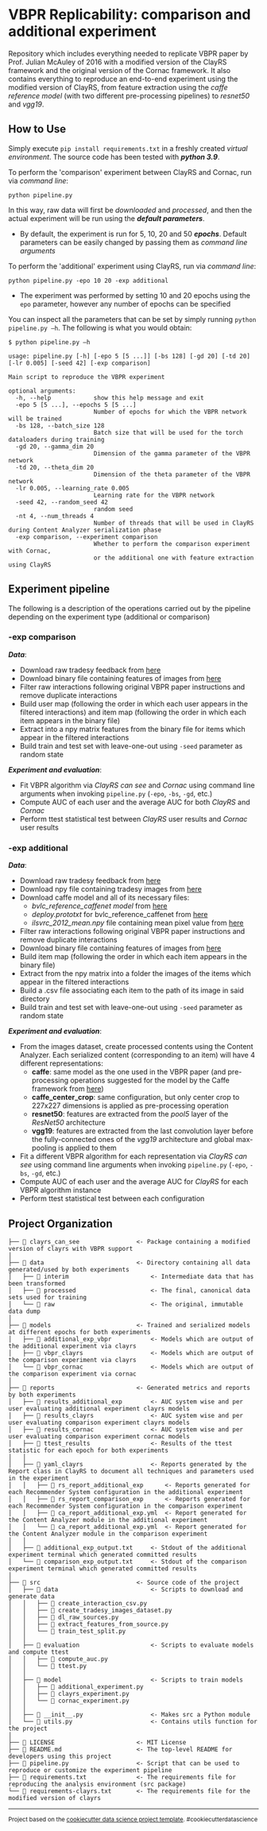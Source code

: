 # VBPR Replicability: comparison and additional experiment

Repository which includes everything needed to replicate VBPR paper by Prof. Julian McAuley of 2016 with a modified version of the ClayRS framework and the original version of the Cornac framework.
It also contains everything to reproduce an end-to-end experiment using the modified version of ClayRS, 
from feature extraction using the *caffe reference model* (with two different pre-processing pipelines) to *resnet50* and *vgg19*.

## How to Use

Simply execute `pip install requirements.txt` in a freshly created *virtual environment*. The source code has been tested with ***python 3.9***.

To perform the 'comparison' experiment between ClayRS and Cornac, run via *command line*:

```
python pipeline.py
```

In this way, raw data will first be *downloaded* and *processed*, and then the actual experiment will be run using the ***default parameters***.
* By default, the experiment is run for $5$, $10$, $20$ and $50$ ***epochs***. Default parameters can be easily changed by passing them as *command line arguments*

To perform the 'additional' experiment using ClayRS, run via *command line*:

```
python pipeline.py -epo 10 20 -exp additional
```

* The experiment was performed by setting 10 and 20 epochs using the `epo` parameter, however any number of epochs can be specified

You can inspect all the parameters that can be set by simply running `python pipeline.py –h`. The following is what you would obtain:

```console
$ python pipeline.py –h

usage: pipeline.py [-h] [-epo 5 [5 ...]] [-bs 128] [-gd 20] [-td 20] [-lr 0.005] [-seed 42] [-exp comparison]

Main script to reproduce the VBPR experiment

optional arguments:
  -h, --help            show this help message and exit
  -epo 5 [5 ...], --epochs 5 [5 ...]
                        Number of epochs for which the VBPR network will be trained
  -bs 128, --batch_size 128
                        Batch size that will be used for the torch dataloaders during training
  -gd 20, --gamma_dim 20
                        Dimension of the gamma parameter of the VBPR network
  -td 20, --theta_dim 20
                        Dimension of the theta parameter of the VBPR network
  -lr 0.005, --learning_rate 0.005
                        Learning rate for the VBPR network
  -seed 42, --random_seed 42
                        random seed
  -nt 4, --num_threads 4
                        Number of threads that will be used in ClayRS during Content Analyzer serialization phase
  -exp comparison, --experiment comparison
                        Whether to perform the comparison experiment with Cornac, 
                        or the additional one with feature extraction using ClayRS
```

## Experiment pipeline

The following is a description of the operations carried out by the pipeline depending on the experiment type (additional or comparison)

### -exp comparison

***Data***:

* Download raw tradesy feedback from [here](http://jmcauley.ucsd.edu/data/tradesy/tradesy.json.gz)
* Download binary file containing features of images from [here](http://jmcauley.ucsd.edu/data/tradesy/image_features_tradesy.b)
* Filter raw interactions following original VBPR paper instructions and remove duplicate interactions
* Build user map (following the order in which each user appears in the filtered interactions) and item map (following the order in which each item appears in the binary file)
* Extract into a npy matrix features from the binary file for items which appear in the filtered interactions
* Build train and test set with leave-one-out using `-seed` parameter as random state

***Experiment and evaluation***:

* Fit VBPR algorithm via *ClayRS can see* and *Cornac* using command line arguments when invoking `pipeline.py` (`-epo`, `-bs`, `-gd`, etc.)
* Compute AUC of each user and the average AUC for both *ClayRS* and *Cornac*
* Perform ttest statistical test between *ClayRS* user results and *Cornac* user results

### -exp additional

***Data***:

* Download raw tradesy feedback from [here](http://jmcauley.ucsd.edu/data/tradesy/tradesy.json.gz)
* Download npy file containing tradesy images from [here](http://cseweb.ucsd.edu/~wckang/DVBPR/TradesyImgPartitioned.npy)
* Download caffe model and all of its necessary files:
  * *bvlc_reference_caffenet model* from [here](http://dl.caffe.berkeleyvision.org/bvlc_reference_caffenet.caffemodel)
  * *deploy.prototxt* for bvlc_reference_caffenet from [here](https://github.com/BVLC/caffe/blob/master/models/bvlc_reference_caffenet/deploy.prototxt)
  * *ilsvrc_2012_mean.npy* file containing mean pixel value from [here](https://github.com/facebookarchive/models/raw/master/bvlc_reference_caffenet/ilsvrc_2012_mean.npy)
* Filter raw interactions following original VBPR paper instructions and remove duplicate interactions
* Download binary file containing features of images from [here](http://jmcauley.ucsd.edu/data/tradesy/image_features_tradesy.b)
* Build item map (following the order in which each item appears in the binary file)
* Extract from the npy matrix into a folder the images of the items which appear in the filtered interactions
* Build a .csv file associating each item to the path of its image in said directory
* Build train and test set with leave-one-out using `-seed` parameter as random state

***Experiment and evaluation***:

* From the images dataset, create processed contents using the Content Analyzer. Each serialized content (corresponding to an item) 
will have 4 different representations:
  * **caffe**: same model as the one used in the VBPR paper (and pre-processing operations suggested for the model by the Caffe framework from [here](https://github.com/BVLC/caffe/blob/master/examples/00-classification.ipynb))
  * **caffe_center_crop**: same configuration, but only center crop to 227x227 dimensions is applied as pre-processing operation
  * **resnet50**: features are extracted from the *pool5* layer of the *ResNet50* architecture
  * **vgg19**: features are extracted from the last convolution layer before the fully-connected ones  of the *vgg19* architecture and global max-pooling is applied to them
* Fit a different VBPR algorithm for each representation via *ClayRS can see* using command line arguments when invoking `pipeline.py` (`-epo`, `-bs`, `-gd`, etc.)
* Compute AUC of each user and the average AUC for *ClayRS* for each VBPR algorithm instance
* Perform ttest statistical test between each configuration


Project Organization
------------
    ├── 📁 clayrs_can_see                <- Package containing a modified version of clayrs with VBPR support
    │
    ├── 📁 data                          <- Directory containing all data generated/used by both experiments
    │   ├── 📁 interim                       <- Intermediate data that has been transformed
    │   ├── 📁 processed                     <- The final, canonical data sets used for training
    │   └── 📁 raw                           <- The original, immutable data dump
    │
    ├── 📁 models                        <- Trained and serialized models at different epochs for both experiments
    │   ├── 📁 additional_exp_vbpr           <- Models which are output of the additional experiment via clayrs
    │   ├── 📁 vbpr_clayrs                   <- Models which are output of the comparison experiment via clayrs
    │   └── 📁 vbpr_cornac                   <- Models which are output of the comparison experiment via cornac
    │
    ├── 📁 reports                       <- Generated metrics and reports by both experiments
    │   ├── 📁 results_additional_exp        <- AUC system wise and per user evaluating additional experiment clayrs models
    │   ├── 📁 results_clayrs                <- AUC system wise and per user evaluating comparison experiment clayrs models
    │   ├── 📁 results_cornac                <- AUC system wise and per user evaluating comparison experiment cornac models
    │   ├── 📁 ttest_results                 <- Results of the ttest statistic for each epoch for both experiments
    │   │
    │   ├── 📁 yaml_clayrs                   <- Reports generated by the Report class in ClayRS to document all techniques and parameters used in the experiment
    │   │   ├── 📁 rs_report_additional_exp      <- Reports generated for each Recommender System configuration in the additional experiment
    │   │   ├── 📁 rs_report_comparison_exp      <- Reports generated for each Recommender System configuration in the comparison experiment
    │   │   ├── 📄 ca_report_additional_exp.yml  <- Report generated for the Content Analyzer module in the additional experiment
    │   │   └── 📄 ca_report_additional_exp.yml  <- Report generated for the Content Analyzer module in the comparison experiment
    │   │
    │   ├── 📄 additional_exp_output.txt     <- Stdout of the additional experiment terminal which generated committed results
    │   └── 📄 comparison_exp_output.txt     <- Stdout of the comparison experiment terminal which generated committed results
    │
    ├── 📁 src                           <- Source code of the project
    │   ├── 📁 data                          <- Scripts to download and generate data
    │   │   ├── 📄 create_interaction_csv.py
    │   │   ├── 📄 create_tradesy_images_dataset.py
    │   │   ├── 📄 dl_raw_sources.py
    │   │   ├── 📄 extract_features_from_source.py
    │   │   └── 📄 train_test_split.py
    │   │
    │   ├── 📁 evaluation                    <- Scripts to evaluate models and compute ttest
    │   │   ├── 📄 compute_auc.py
    │   │   └── 📄 ttest.py
    │   │
    │   ├── 📁 model                         <- Scripts to train models
    │   │   ├── 📄 additional_experiment.py
    │   │   ├── 📄 clayrs_experiment.py
    │   │   └── 📄 cornac_experiment.py
    │   │
    │   ├── 📄 __init__.py                   <- Makes src a Python module
    │   └── 📄 utils.py                      <- Contains utils function for the project
    │
    ├── 📄 LICENSE                       <- MIT License
    ├── 📄 README.md                     <- The top-level README for developers using this project
    ├── 📄 pipeline.py                   <- Script that can be used to reproduce or customize the experiment pipeline
    ├── 📄 requirements.txt              <- The requirements file for reproducing the analysis environment (src package)
    └── 📄 requirements-clayrs.txt       <- The requirements file for the modified version of clayrs

--------

<p><small>Project based on the <a target="_blank" href="https://drivendata.github.io/cookiecutter-data-science/">cookiecutter data science project template</a>. #cookiecutterdatascience</small></p>
